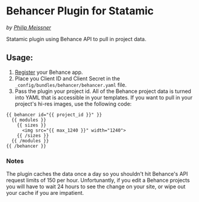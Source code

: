 Behancer Plugin for Statamic
============================
*by [Philip Meissner](http://lou.pe)*

Statamic plugin using Behance API to pull in project data.

## Usage:

1. [Register](https://www.behance.net/dev) your Behance app.
2. Place you Client ID and Client Secret in the `_config/bundles/behancer/behancer.yaml` file.
3. Pass the plugin your project id. All of the Behance project data is turned into YAML that is accessible in your templates. If you want to pull in your project's hi-res images, use the following code:

```
{{ behancer id="{{ project_id }}" }}
  {{ modules }}
    {{ sizes }}
      <img src="{{ max_1240 }}" width="1240">
    {{ /sizes }}
  {{ /modules }}
{{ /behancer }}
```

### Notes

The plugin caches the data once a day so you shouldn't hit Behance's API request limits of 150 per hour. Unfortunantly, if you edit a Behance projects you will have to wait 24 hours to see the change on your site, or wipe out your cache if you are impatient. 
